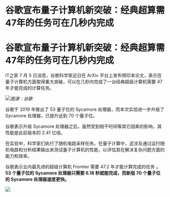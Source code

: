 # 谷歌宣布量子计算机新突破：经典超算需47年的任务可在几秒内完成

# 谷歌宣布量子计算机新突破：经典超算需47年的任务可在几秒内完成

IT之家 7 月 5 日消息，谷歌科学家近日在 ArXiv 平台上发布预印本论文，表示在量子计算机方面取得重大突破，可以在几秒内完成了一台经典超级计算机需要
47 年才能完成的计算任务。

![](https://inews.gtimg.com/om_bt/OwFhsyJcMIwD8Og3zVgACc4e7PWiKn4_Ws7Axm11b7DfAAA/1000)_图源：谷歌_

谷歌于 2019 年推出了 53 量子位的 Sycamore 处理器，而本次实验进一步升级了 Sycamore 处理器，已提升达到 70 个量子位。

谷歌表示升级 Sycamore 处理器之后，虽然受到相干时间等其它因素的影响，其性能是此前版本的 2.41 亿倍。

在实验中，科学家们执行了随机电路采样任务。在量子计算中，这涉及通过运行随机电路和分析结果输出来测试量子计算机的性能，以评估其在解决复杂问题方面的能力和效率。

谷歌表示业内最先进的超级计算机 Frontier 需要 47.2 年才能计算完成的任务 **，53 个量子位的 Sycamore 处理器只需要 6.18
秒就能完成，而新版 70 个量子位的 Sycamore 处理器速度更快。**

![](https://inews.gtimg.com/om_bt/O8t7PvLNnvHLl7R3I2IRtFwBYg2w0r3YF9BODOL7g_aH8AA/1000)

